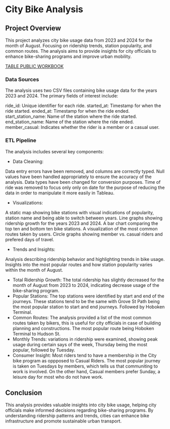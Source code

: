 # City Bike Analysis

## Project Overview
This project analyzes city bike usage data from 2023 and 2024 for the month of August. Focusing on ridership trends, station popularity, and common routes. The analysis aims to provide insights for city officials to enhance bike-sharing programs and improve urban mobility.

[TABLE PUBLIC WORKBOOK](https://public.tableau.com/views/Bike_Ride_NJ_NYC/Story1?:language=en-US&publish=yes&:sid=&:redirect=auth&:display_count=n&:origin=viz_share_link)


### Data Sources
The analysis uses two CSV files containing bike usage data for the years 2023 and 2024. The primary fields of interest include:

ride_id: Unique identifier for each ride.
started_at: Timestamp for when the ride started.
ended_at: Timestamp for when the ride ended.
start_station_name: Name of the station where the ride started.
end_station_name: Name of the station where the ride ended.
member_casual: Indicates whether the rider is a member or a casual user.

### ETL Pipeline 
The analysis includes several key components:

- Data Cleaning:

Data entry errors have been removed, and columns are correctly typed. Null values have been handled appropriately to ensure the accuracy of the analysis. Data types have been changed for conversion purposes. 
Time of ride was removed to focus only only on date for the purpose of reducing the data in order to manipulate it more easily in Tableau. 

- Visualizations:

A static map showing bike stations with visual indications of popularity, station name and being able to switch between years.
Line graphs showing ridership growth for the years 2023 and 2024.
A bar chart comparing the top ten and bottom ten bike stations.
A visualization of the most common routes taken by users.
Circle graphs showing member vs. casual riders and prefered days of travel. 

- Trends and Insights:

Analysis describing ridership behavior and highlighting trends in bike usage.
Insights into the most popular routes and how station popularity varies within the month of August.

* Total Ridership Growth: The total ridership has slightly decreased for the month of August from 2023 to 2024, indicating decrease usage of the bike-sharing program.
* Popular Stations: The top stations were identified by start and end of the journeys. These stations tend to be the same with Grove St Path being the most popular station to start and end journeys. Followed by Hoboken Terminal. 
* Common Routes: The analysis provided a list of the most common routes taken by bikers, this is useful for city officials in case of building planning and constructions. The most popular route being Hoboken Terminal to Hudson St. 
* Monthly Trends: variations in ridership were examined, showing peak usage during certain says of the week, Thursday being the most popular, followed by Tuesday.
* Consumer Insight: Most riders tend to have a membership in the City bike program as oppposed to Casual Riders. The most popular journey is taken on Tuesdays by members, which tells us that communiting to work is involved. On the other hand, Casual members prefer Sunday, a leisure day for most who do not have work. 


## Conclusion
This analysis provides valuable insights into city bike usage, helping city officials make informed decisions regarding bike-sharing programs. By understanding ridership patterns and trends, cities can enhance bike infrastructure and promote sustainable urban transport.

